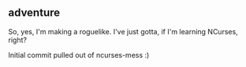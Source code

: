## adventure
So, yes, I'm making a roguelike. I've just gotta, if I'm learning NCurses, right?

Initial commit pulled out of ncurses-mess :)
